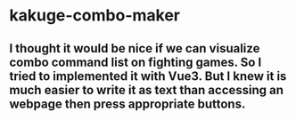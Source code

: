 # kakuge-combo-maker
## I thought it would be nice if we can visualize combo command list on fighting games. So I tried to implemented it with Vue3. But I knew it is much easier to write it as text than accessing an webpage then press appropriate buttons.
